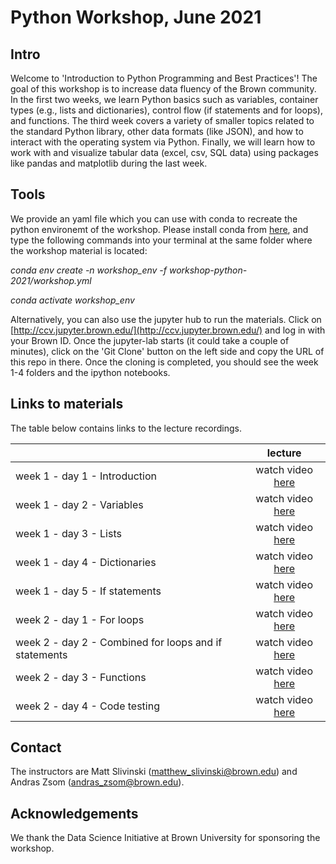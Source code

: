 # Python Workshop, June 2021
## Intro
Welcome to 'Introduction to Python Programming and Best Practices'! The goal of this workshop is to increase data fluency of the Brown community. In the first two weeks, we learn Python basics such as variables, container types (e.g., lists and dictionaries), control flow (if statements and for loops), and functions. The third week covers a variety of smaller topics related to the standard Python library, other data formats (like JSON), and how to interact with the operating system via Python. Finally, we will learn how to work with and visualize tabular data (excel, csv, SQL data) using packages like pandas and matplotlib during the last week.

## Tools
We provide an yaml file which you can use with conda to recreate the python environemt of the workshop. Please install conda from [here](https://www.anaconda.com/products/individual), and type the following commands into your terminal at the same folder where the workshop material is located:

*conda env create -n workshop_env -f workshop-python-2021/workshop.yml*

*conda activate workshop_env*

Alternatively, you can also use the jupyter hub to run the materials. Click on [http://ccv.jupyter.brown.edu/](http://ccv.jupyter.brown.edu/) and log in with your Brown ID. Once the jupyter-lab starts (it could take a couple of minutes), click on the 'Git Clone' button on the left side and copy the URL of this repo in there. Once the cloning is completed, you should see the week 1-4 folders and the ipython notebooks.

## Links to materials

The table below contains links to the lecture recordings.

|       	| lecture 	| 
|-------	|:-------:	|
| week 1 - day 1 - Introduction 	| watch video [here](https://drive.google.com/file/d/1yi-Vtj0-gL7AAZGagC4j6e050r1VMavS/view?usp=sharing)  |
| week 1 - day 2 - Variables | watch video [here](https://drive.google.com/file/d/1yihexUEK9DlmkxCQhfKmu5cAz0pRzf29/view?usp=sharing) |
| week 1 - day 3 - Lists | watch video [here](https://drive.google.com/file/d/1yj6GdagCOsnj4RpwFDjO8ezwiwnHxTNz/view?usp=sharing) |
| week 1 - day 4 - Dictionaries | watch video [here](https://drive.google.com/file/d/1yorIoUL7qpzcz6-Ui_VLlWA7Kzj89j_L/view?usp=sharing) |
| week 1 - day 5 - If statements | watch video [here](https://drive.google.com/file/d/1ysm1a9YDHTHjM_NjP0yB8nEmKjFyvxVn/view?usp=sharing) |
| week 2 - day 1 - For loops | watch video [here](https://drive.google.com/file/d/1UEi0GhzkJyLagQmRoLVY0ZwejdRtCbdQ/view?usp=sharing) |
| week 2 - day 2 - Combined for loops and if statements | watch video [here](https://drive.google.com/file/d/17bLo5fmKHKXJJx55OIDYql2N49aZMEGK/view?usp=sharing) |
| week 2 - day 3 - Functions | watch video [here](https://drive.google.com/file/d/19rrY5oieylXrY780Hva88D-O9ZX4UPK1/view?usp=sharing) |
| week 2 - day 4 - Code testing | watch video [here](https://drive.google.com/file/d/1kwByOZi6JW-TwV8Ay6wjktgcXkUJ1_q8/view?usp=sharing) |



## Contact
The instructors are Matt Slivinski (<matthew_slivinski@brown.edu>) and Andras Zsom (<andras_zsom@brown.edu>).

## Acknowledgements
We thank the Data Science Initiative at Brown University for sponsoring the workshop. 
